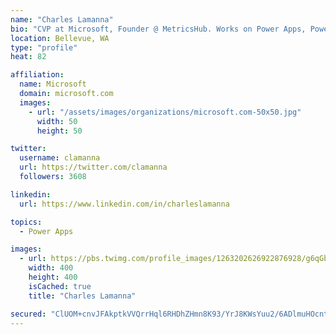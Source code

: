 ```yaml
---
name: "Charles Lamanna"
bio: "CVP at Microsoft, Founder @ MetricsHub. Works on Power Apps, Power Automate, Power Virtual Agent, Common Data Service and Dynamics 365."
location: Bellevue, WA
type: "profile"
heat: 82

affiliation:
  name: Microsoft
  domain: microsoft.com
  images:
    - url: "/assets/images/organizations/microsoft.com-50x50.jpg"
      width: 50
      height: 50

twitter:
  username: clamanna
  url: https://twitter.com/clamanna
  followers: 3608

linkedin:
  url: https://www.linkedin.com/in/charleslamanna

topics:
  - Power Apps

images:
  - url: https://pbs.twimg.com/profile_images/1263202626922876928/g6qGbHZ-_400x400.jpg
    width: 400
    height: 400
    isCached: true
    title: "Charles Lamanna"

secured: "ClUOM+cnvJFAkptkVVQrrHql6RHDhZHmn8K93/YrJ8KWsYuu2/6ADlmuHOcntYbmXxij+D0RuyylO6j+Ul1YUgYcRdtVOd/OZ7sZQV1AyFIOjjkzK1G86lYQwZXiE9PjrcQiNTdWVP+1gWC+kMcvenifNADBsMg67nGw6XdGTevVPOIzw/2E+ydCLTik4qxGrhafp4J1MjSER0I5yi28aV1TXvLy4/Yy+m9gD9Whs0/dvx3hotG1p1NMXGO8Kb5Q23go4gI3Ezv54D+4FAQLWdwEAWQyEKwy2DNq96cNBifFOyQv/5P7WYSHyk142gtxDPAjgjOOumVBzbb11XUT7IX1YynKL645aHSicu1Cc/3WU9sI2wevNosuB7xidBsZdXOR0SOaBL72x/nWU5eI359VFuvZjVmorSiG8qMEa1Q=;NZrR3WKKG/VyaoZmoO3d1A=="
---
```


